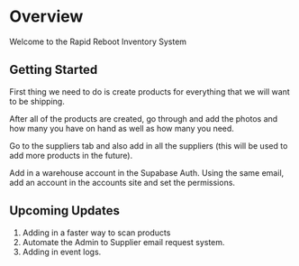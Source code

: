 # Overview

Welcome to the Rapid Reboot Inventory System

## Getting Started

First thing we need to do is create products for everything that we will want to be shipping.

After all of the products are created, go through and add the photos and how many you have on hand as well as how many you need.

Go to the suppliers tab and also add in all the suppliers (this will be used to add more products in the future).

Add in a warehouse account in the Supabase Auth. Using the same email, add an account in the accounts site and set the permissions.

## Upcoming Updates

1. Adding in a faster way to scan products
2. Automate the Admin to Supplier email request system.
3. Adding in event logs.